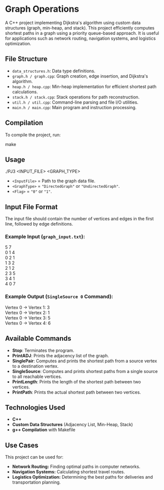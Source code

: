 # Graph Operations

A C++ project implementing Dijkstra's algorithm using custom data structures (graph, min-heap, and stack). 
This project efficiently computes shortest paths in a graph using a priority queue-based approach. 
It is useful for applications such as network routing, navigation systems, and logistics optimization.

## File Structure

- `data_structures.h`: Data type definitions.
- `graph.h / graph.cpp`: Graph creation, edge insertion, and Dijkstra's algorithm.
- `heap.h / heap.cpp`: Min-heap implementation for efficient shortest path calculations.
- `stack.h / stack.cpp`: Stack operations for path reconstruction.
- `util.h / util.cpp`: Command-line parsing and file I/O utilities.
- `main.h / main.cpp`: Main program and instruction processing.

## Compilation

To compile the project, run:

make

## Usage

./PJ3 <INPUT_FILE> <GRAPH_TYPE> <FLAG>

- `<InputFile>` = Path to the graph data file.
- `<GraphType>` = `"DirectedGraph"` or `"UndirectedGraph"`.
- `<Flag>` = `"0"` or `"1"`.

## Input File Format

The input file should contain the number of vertices and edges in the first line, followed by edge definitions.

<numVertices> <numEdges>  

<VertexU> <VertexV> <Weight>

### Example Input (`graph_input.txt`):

5 7  
0 1 4  
0 2 1  
1 3 2  
2 1 2  
2 3 5  
3 4 1  
4 0 7  

### Example Output (`SingleSource 0` Command):

Vertex 0 → Vertex 1: 3  
Vertex 0 → Vertex 2: 1  
Vertex 0 → Vertex 3: 5  
Vertex 0 → Vertex 4: 6  

## Available Commands

- **Stop**: Terminates the program.
- **PrintADJ**: Prints the adjacency list of the graph.
- **SinglePair**: Computes and prints the shortest path from a source vertex to a destination vertex.
- **SingleSource**: Computes and prints shortest paths from a single source to all reachable vertices.
- **PrintLength**: Prints the length of the shortest path between two vertices.
- **PrintPath**: Prints the actual shortest path between two vertices.

## Technologies Used

- **C++**
- **Custom Data Structures** (Adjacency List, Min-Heap, Stack)
- **g++ Compilation** with Makefile

## Use Cases

This project can be used for:
- **Network Routing:** Finding optimal paths in computer networks.
- **Navigation Systems:** Calculating shortest travel routes.
- **Logistics Optimization:** Determining the best paths for deliveries and transportation planning.
